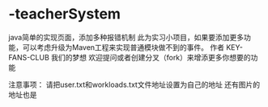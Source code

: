 # -teacherSystem
java简单的实现页面，添加多种报错机制
此为实习小项目，如果要添加更多功能，可以考虑升级为Maven工程来实现普通模块做不到的事件。
作者  KEY-FANS-CLUB 我们的梦想
欢迎提问或者创建分叉（fork）来增添更多你想要的功能

注意事项：
请把user.txt和workloads.txt文件地址设置为自己的地址
还有图片的地址也是

